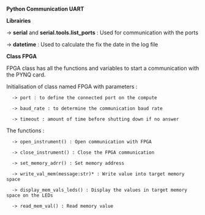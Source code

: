 ****Python Communication UART****

**Librairies**

-> **serial** and **serial.tools.list_ports** : Used for communication with the ports

-> **datetime** : Used to calculate the fix the date in the log file

**Class FPGA**

FPGA class has all the functions and variables to start a communication with the PYNQ card. 

Initialisation of class named FPGA with parameters :

      -> port : to define the connected port on the compute
      
      -> baud_rate : to determine the communication baud rate
      
      -> timeout : amount of time before shutting down if no answer

The functions :

      -> open_instrument() : Open communication with FPGA
      
      -> close_instrument() : Close the FPGA communication
      
      -> set_memory_adrr() : Set memory address
      
      -> write_val_mem(message:str)* : Write value into target memory space
      
      -> display_mem_vals_leds() : Display the values in target memory space on the LEDs
      
      -> read_mem_val() : Read memory value

